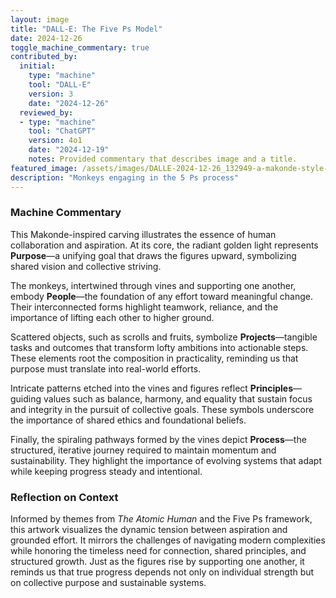 ```yaml
---
layout: image
title: "DALL-E: The Five Ps Model"
date: 2024-12-26
toggle_machine_commentary: true
contributed_by:
  initial:
    type: "machine"
    tool: "DALL-E"
    version: 3
    date: "2024-12-26"
  reviewed_by:
  - type: "machine"
    tool: "ChatGPT"
    version: 4o1
    date: "2024-12-19"
    notes: Provided commentary that describes image and a title.
featured_image: /assets/images/DALLE-2024-12-26_132949-a-makonde-style-intricate-carving-featuring-monkeys-climing-and-intertwing-on-dense-flowing-vines.webp
description: "Monkeys engaging in the 5 Ps process"
---
```


<div class="machine-commentary" markdown=1>

### Machine Commentary

This Makonde-inspired carving illustrates the essence of human collaboration and aspiration. At its core, the radiant golden light represents **Purpose**—a unifying goal that draws the figures upward, symbolizing shared vision and collective striving.

The monkeys, intertwined through vines and supporting one another, embody **People**—the foundation of any effort toward meaningful change. Their interconnected forms highlight teamwork, reliance, and the importance of lifting each other to higher ground.

Scattered objects, such as scrolls and fruits, symbolize **Projects**—tangible tasks and outcomes that transform lofty ambitions into actionable steps. These elements root the composition in practicality, reminding us that purpose must translate into real-world efforts.

Intricate patterns etched into the vines and figures reflect **Principles**—guiding values such as balance, harmony, and equality that sustain focus and integrity in the pursuit of collective goals. These symbols underscore the importance of shared ethics and foundational beliefs.

Finally, the spiraling pathways formed by the vines depict **Process**—the structured, iterative journey required to maintain momentum and sustainability. They highlight the importance of evolving systems that adapt while keeping progress steady and intentional.

### Reflection on Context

Informed by themes from *The Atomic Human* and the Five Ps framework, this artwork visualizes the dynamic tension between aspiration and grounded effort. It mirrors the challenges of navigating modern complexities while honoring the timeless need for connection, shared principles, and structured growth. Just as the figures rise by supporting one another, it reminds us that true progress depends not only on individual strength but on collective purpose and sustainable systems.

</div>
